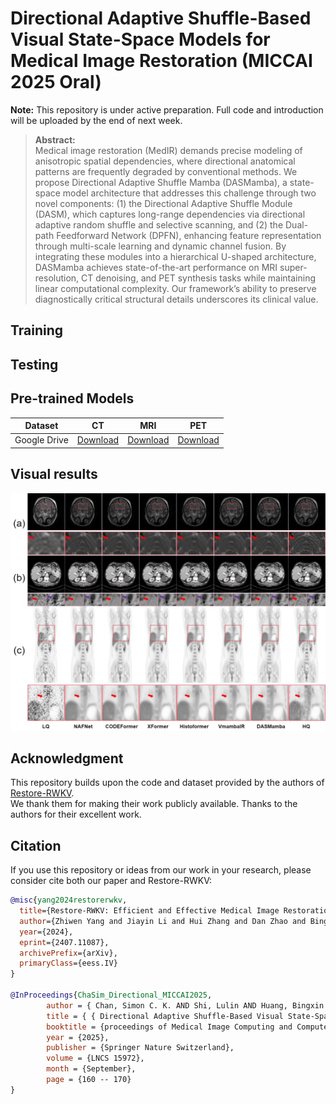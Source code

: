 # Directional Adaptive Shuffle-Based Visual State-Space Models for Medical Image Restoration (MICCAI 2025 Oral)
**Note:** This repository is under active preparation. Full code and introduction will be uploaded by the end of next week.

> **Abstract:**  
> Medical image restoration (MedIR) demands precise modeling of anisotropic spatial dependencies, where directional anatomical patterns are frequently degraded by conventional methods. We propose Directional Adaptive Shuffle Mamba (DASMamba), a state-space model architecture that addresses this challenge through two novel components: (1) the Directional Adaptive Shuffle Module (DASM), which captures long-range dependencies via directional adaptive random shuffle and selective scanning, and (2) the Dual-path Feedforward Network (DPFN), enhancing feature representation through multi-scale learning and dynamic channel fusion. By integrating these modules into a hierarchical U-shaped architecture, DASMamba achieves state-of-the-art performance on MRI super-resolution, CT denoising, and PET synthesis tasks while maintaining linear computational complexity. Our framework’s ability to preserve diagnostically critical structural details underscores its clinical value.

## Training

## Testing


## Pre-trained Models
| Dataset   | CT | MRI | PET | 
|-----------|----------|----------|----------|
| Google Drive | [Download](https://drive.google.com/file/d/1ea2yA3HEgXqvthn0knLQMlSpWY896wwW/view?usp=sharing) | [Download](https://drive.google.com/file/d/1WgZzXdqDhdBDIUplgAWwIK-QrtP8KYMx/view?usp=sharing) | [Download](https://drive.google.com/file/d/15g8LgMHcPnqgqWwvAU-noKdpg_vjq5dj/view?usp=sharing) |

## Visual results
<p align="center">
  <img src="figures/example.png" width="900"/>
  <br>
</p>

## Acknowledgment  
This repository builds upon the code and dataset provided by the authors of [Restore-RWKV](https://github.com/Yaziwel/Restore-RWKV).  
We thank them for making their work publicly available. Thanks to the authors for their excellent work.

## Citation
If you use this repository or ideas from our work in your research, please consider cite both our paper and Restore-RWKV:

```bibtex
@misc{yang2024restorerwkv,
  title={Restore-RWKV: Efficient and Effective Medical Image Restoration with RWKV},
  author={Zhiwen Yang and Jiayin Li and Hui Zhang and Dan Zhao and Bingzheng Wei and Yan Xu},
  year={2024},
  eprint={2407.11087},
  archivePrefix={arXiv},
  primaryClass={eess.IV}
}

@InProceedings{ChaSim_Directional_MICCAI2025,
        author = { Chan, Simon C. K. AND Shi, Lulin AND Huang, Bingxin AND Wong, Terence T. W.},
        title = { { Directional Adaptive Shuffle-Based Visual State-Space Models for Medical Image Restoration } },
        booktitle = {proceedings of Medical Image Computing and Computer Assisted Intervention -- MICCAI 2025},
        year = {2025},
        publisher = {Springer Nature Switzerland},
        volume = {LNCS 15972},
        month = {September},
        page = {160 -- 170}
}

